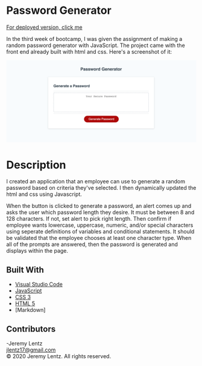 # Password Generator

[For deployed version, click me](https://jlentz17.github.io/passwordGenerator/)

In the third week of bootcamp, I was given the assignment of making a random password generator with JavaScript. The project came with the front end already built with html and css. Here's a screenshot of it:


![Image of Password Generator](./assets/img/passwordGenerator.png)

# Description 

I created an application that an employee can use to generate a random password based on criteria they've selected. I then dynamically updated the html and css using Javascript.

When the button is clicked to generate a password, an alert comes up and asks the user which password length they desire. It must be between 8 and 128 characters. If not, set alert to pick right length. Then confirm if employee wants lowercase, uppercase, numeric, and/or special characters using seperate definitions of variables and conditional statements. It should be validated that the employee chooses at least one character type. When all of the prompts are answered, then the password is generated and displays within the page. 


## Built With

* [Visual Studio Code](https://code.visualstudio.com/)
* [JavaScript](https://developer.mozilla.org/en-US/docs/Web/JavaScript)
* [CSS 3](https://developer.mozilla.org/en-US/docs/Web/CSS)
* [HTML 5](https://developer.mozilla.org/en-US/docs/Web/Guide/HTML/HTML5)
* [Markdown]


## Contributors

-Jeremy Lentz <br> <jlentz17@gmail.com> <br> &copy; 2020 Jeremy Lentz. All rights reserved.
